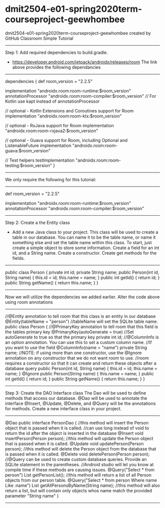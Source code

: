 # dmit2504-e01-spring2020term-courseproject-geewhombee
dmit2504-e01-spring2020term-courseproject-geewhombee created by GitHub Classroom
Simple Tutorial
***
Step 1: Add required dependencies to build.gradle.
  - https://developer.android.com/jetpack/androidx/releases/room
  The link above provides the following dependancies
  *****
  dependencies {
  def room_version = "2.2.5"

  implementation "androidx.room:room-runtime:$room_version"
  annotationProcessor "androidx.room:room-compiler:$room_version" // For Kotlin use kapt instead of annotationProcessor

  // optional - Kotlin Extensions and Coroutines support for Room
  implementation "androidx.room:room-ktx:$room_version"

  // optional - RxJava support for Room
  implementation "androidx.room:room-rxjava2:$room_version"

  // optional - Guava support for Room, including Optional and ListenableFuture
  implementation "androidx.room:room-guava:$room_version"

  // Test helpers
  testImplementation "androidx.room:room-testing:$room_version"
  }
  ******
  We only require the following for this tutorial:
  ******
  def room_version = "2.2.5"

  implementation "androidx.room:room-runtime:$room_version"
  annotationProcessor "androidx.room:room-compiler:$room_version"
  ******
Step 2: Create a the Entity class
  - Add a new Java class to your project. This class will be used to create a table in our database. You can name it to be the table name, or name it something else and set the    table name within this class. To start, just create a simple object to store some information. Create a field for an int id, and a String name. Create a constructor. Create get methods for the fields.
  ******
  public class Person {
    private int id;
    private String name;
    public Person(int id, String name) {
        this.id = id;
        this.name = name;
    }
    public int getId() { return id; }
    public String getName() { return this.name; }
}
  ******
  
  Now we will utilize the dependencies we added earlier.
  Alter the code above using room annotations
  
  ******
  //@Entity annotation to tell room that this class is an entity in our database
  @Entity(tableName = "person") //tableName will set the SQLite table name.
  public class Person {
    //@PrimaryKey annotation to tell room that this field is the tables primary key
    @PrimaryKey(autoGenerate = true) //Set autoGenerate to true so that the primary key
    private int id;
    //@ColumnInfo is an option annotation. You can use this to set a custom column name.
    //If you want to use the field
    @ColumnInfo(name = "name")
    private String name;
    //NOTE: if using more than one constructor, use the @Ignore annotation on any constructor that we do not want room to use.
    //room requires a constructor so that it can create and return these objects after a database query
    public Person(int id, String name) {
        this.id = id;
        this.name = name;
    }
    @Ignore
    public Person(String name) {
        this.name = name;
    }
    public int getId() { return id; }
    public String getName() { return this.name; }
  }
  ******
Step 3: Create the DAO Interface class
  The Dao will be used to define methods that access our database.
  @Dao will be used to annotate the interface
  @Insert, @Update, @Delete, and @Query will be the annotations for methods.
  Create a new interface class in your project.
  ******
  @Dao
  public interface PersonDao {
    //this method will insert the Person object that is passed when it is called.
    //can use long instead of void to return the id after the object is inserted in the database
    @Insert
    void insertPerson(Person person);
    //this method will update the Person object that is passed when it is called.
    @Update
    void updatePerson(Person person);
    //this method will delete the Person object from the database that is passed when it is called.
    @Delete
    void deletePerson(Person person);
    //@Query can be used to create custom database queries. Provide an SQLite statement in the parentheses.
    //Android studio will let you know at compile time if these methods are causing issues. 
    @Query("Select * from person")
    List<Person> getPersonList(); //this method will return a list of all Person objects from our person table.
    @Query("Select * from person Where name Like :name")
    List<Person> getAllPersonsByName(String name); //this method will also return a list, but will contain only objects whos name match the provided parameter "String name"
  }
  ******
